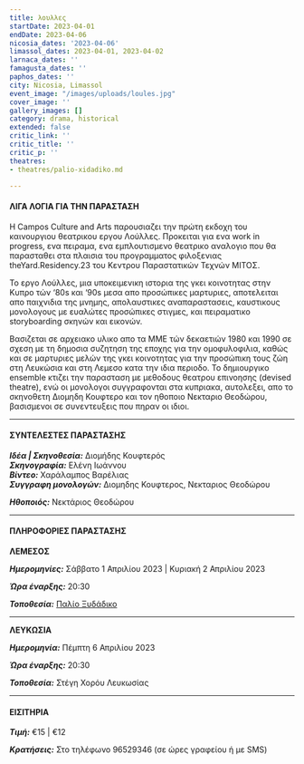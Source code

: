 ```yaml
---
title: λουλλες
startDate: 2023-04-01
endDate: 2023-04-06
nicosia_dates: '2023-04-06'
limassol_dates: 2023-04-01, 2023-04-02
larnaca_dates: ''
famagusta_dates: ''
paphos_dates: ''
city: Nicosia, Limassol
event_image: "/images/uploads/loules.jpg"
cover_image: ''
gallery_images: []
category: drama, historical
extended: false
critic_link: ''
critic_title: ''
critic_p: ''
theatres:
- theatres/palio-xidadiko.md

---
```

#### ΛΙΓΑ ΛΟΓΙΑ ΓΙΑ ΤΗΝ ΠΑΡΑΣΤΑΣΗ

Η Campos Culture and Arts παρουσιαζει την πρώτη εκδοχη του καινουργιου θεατρικου εργου Λούλλες. Προκειται για ενα work in progress, ενα πειραμα, ενα εμπλουτισμενο θεατρικο αναλογιο που θα παρασταθει στα πλαισια του προγραμματος φιλοξενιας theYard.Residency.23 του Κεντρου Παραστατικών Τεχνών ΜΙΤΟΣ.

Το εργο Λούλλες, μια υποκειμενικη ιστορια της γκει κοινοτητας στην Κυπρο τών ‘80s και ‘90s μεσα απο προσώπικες μαρτυριες, αποτελειται απο παιχνιδια της μνημης, απολαυστικες αναπαραστασεις, καυστικους μονολογους με ευαλώτες προσώπικες στιγμες, και πειραματικο storyboarding σκηνών και εικονών.

Βασιζεται σε αρχειακο υλικο απο τα ΜΜΕ τών δεκαετιών 1980 και 1990 σε σχεση με τη δημοσια συζητηση της εποχης για την ομοφυλοφιλια, καθώς και σε μαρτυριες μελών της γκει κοινοτητας για την προσώπικη τους ζώη στη Λευκώσια και στη Λεμεσο κατα την ιδια περιοδο. Το δημιουργικο ensemble κτιζει την παρασταση με μεθοδους θεατρου επινοησης (devised theatre), ενώ οι μονολογοι συγγραφονται στα κυπριακα, αυτολεξει, απο το σκηνοθετη Διομηδη Κουφτερο και τον ηθοποιο Νεκταριο Θεοδώρου, βασισμενοι σε συνεντευξεις που πηραν οι ιδιοι.

***

#### ΣΥΝΤΕΛΕΣΤΕΣ ΠΑΡΑΣΤΑΣΗΣ

**_Ιδέα | Σκηνοθεσία:_** Διομήδης Κουφτερός  
**_Σκηνογραφία:_** Ελένη Ιωάννου  
**_Bίντεο:_** Χαράλαμπος Βαρέλιας  
**_Συγγραφη μονολογών:_** Διομηδης Κουφτερος, Νεκταριος Θεοδώρου

**_Ηθοποιός:_** Νεκτάριος Θεοδώρου

***

#### ΠΛΗΡΟΦΟΡΙΕΣ ΠΑΡΑΣΤΑΣΗΣ

**ΛΕΜΕΣΟΣ**

**_Ημερομηνίες:_** Σάββατο 1 Απριλίου 2023 | Κυριακή 2 Απριλίου 2023

**_Ώρα έναρξης:_** 20:30

**_Τοποθεσία:_** [Παλίο Ξυδάδικο](?#map)

***

**ΛΕΥΚΩΣΙΑ**

**_Ημερομηνία:_** Πέμπτη 6 Απριλίου 2023

**_Ώρα έναρξης:_** 20:30

**_Τοποθεσία:_** Στέγη Χορόυ Λευκωσίας

***

#### ΕΙΣΙΤΗΡΙΑ

**_Τιμή:_** €15 | €12

**_Κρατήσεις:_** Στο τηλέφωνο 96529346 (σε ώρες γραφείου ή με SMS)